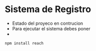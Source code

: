 <h1> Sistema de Registro</h1>

- Estado del proyeco en contrucion
- Para ejecutar el sistema debes poner
- 
```npm install reach ```
